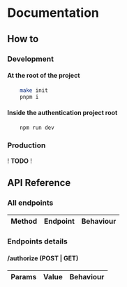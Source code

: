 # Documentation

## How to

### Development

#### At the root of the project

```sh
    make init
    pnpm i
```

#### Inside the authentication project root

```sh
    npm run dev
```

### Production

! **TODO** !

## API Reference

### All endpoints

| Method| Endpoint | Behaviour
|-|-|-|

### Endpoints details

#### /authorize (POST | GET)

| Params | Value | Behaviour
|-|-|-|
